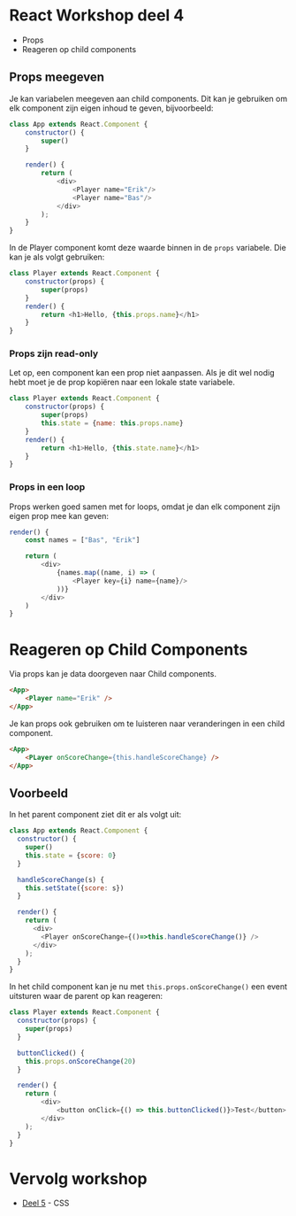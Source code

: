 # React Workshop deel 4

- Props
- Reageren op child components

## Props meegeven

Je kan variabelen meegeven aan child components. Dit kan je gebruiken om elk component zijn eigen inhoud te geven, bijvoorbeeld:

```javascript
class App extends React.Component {
    constructor() {
        super()
    }

    render() {
        return (
            <div>
                <Player name="Erik"/>
                <Player name="Bas"/>
            </div>
        );
    }
}
```
In de Player component komt deze waarde binnen in de `props` variabele. Die kan je als volgt gebruiken:

```javascript
class Player extends React.Component {
    constructor(props) {
        super(props)
    }
    render() {
        return <h1>Hello, {this.props.name}</h1>
    }
}
```

### Props zijn read-only

Let op, een component kan een prop niet aanpassen. Als je dit wel nodig hebt moet je de prop kopiëren naar een lokale state variabele.

```javascript
class Player extends React.Component {
    constructor(props) {
        super(props)
        this.state = {name: this.props.name}
    }
    render() {
        return <h1>Hello, {this.state.name}</h1>
    }
}
```

### Props in een loop

Props werken goed samen met for loops, omdat je dan elk component zijn eigen prop mee kan geven:

```javascript
render() {
    const names = ["Bas", "Erik"]

    return (
        <div>
            {names.map((name, i) => (
                <Player key={i} name={name}/>
            ))}
        </div>
    )
}
```
# Reageren op Child Components

Via props kan je data doorgeven naar Child components. 

```html
<App>
    <Player name="Erik" />
</App>
```
Je kan props ook gebruiken om te luisteren naar veranderingen in een child component.
```html
<App>
    <PLayer onScoreChange={this.handleScoreChange} />
</App>
```

## Voorbeeld

In het parent component ziet dit er als volgt uit:
```javascript
class App extends React.Component {
  constructor() {
    super()
    this.state = {score: 0}
  }

  handleScoreChange(s) {
    this.setState({score: s})
  }

  render() {
    return (
      <div>
        <Player onScoreChange={()=>this.handleScoreChange()} />
      </div>
    );
  }
}
```

In het child component kan je nu met `this.props.onScoreChange()` een event uitsturen waar de parent op kan reageren:

```javascript
class Player extends React.Component {
  constructor(props) {
    super(props)
  }

  buttonClicked() {
    this.props.onScoreChange(20)
  }

  render() {
    return (
        <div>
            <button onClick={() => this.buttonClicked()}>Test</button>
        </div>
    );
  }
}
```

# Vervolg workshop

 - [Deel 5](./tutorial/deel5.md) - CSS
